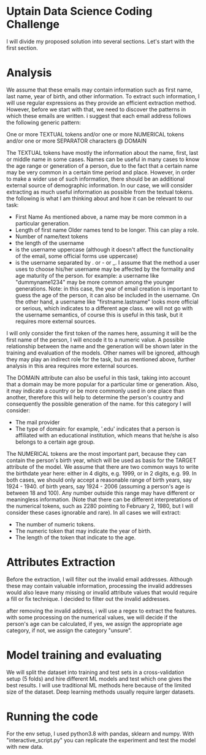 # Uptain Data Science Coding Challenge

I will divide my proposed solution into several sections. Let's start with the first section.

# Analysis

We assume that these emails may contain information such as first name, last name, year of birth, and other information.
To extract such information, I will use regular expressions as they provide an efficient extraction method. However,
before we start with that, we need to discover the patterns in which these emails are written. i suggest that each email
address follows the following generic pattern:

One or more TEXTUAL tokens and/or one or more NUMERICAL tokens and/or one or more SEPARATOR characters @ DOMAIN

The TEXTUAL tokens have mostly the information about the name, first, last or middle name in some cases. Names can be
useful in many cases to know the age range or generation of a person, due to the fact that a certain name may be very
common in a certain time period and place. However, in order to make a wider use of such information, there should be an
additional external source of demographic information. In our case, we will consider extracting as much useful
information as possible from the textual tokens. the following is what I am thinking about and how it can be relevant to
our task:

- First Name
  As mentioned above, a name may be more common in a particular generation.
- Length of first name
  Older names tend to be longer. This can play a role.
- Number of name/text tokens
- the length of the username
- is the username uppercase (although it doesn't affect the functionality of the email, some official forms use
  uppercase)
- is the username separated by . or - or _.
  I assume that the method a user uses to choose his/her username may be affected by the formality and age maturity of
  the person. for example: a username like "dummyname1234" may be more common among the younger generations. Note: in
  this case, the year of email creation is important to guess the age of the person, it can also be included in the
  username. On the other hand, a username like "firstname.lastname" looks more official or serious, which indicates to a
  different age class. we will not go with the username semantics, of course this is useful in this task, but it
  requires more external sources.

I will only consider the first token of the names here, assuming it will be the first name of the person, I will encode
it to a numeric value. A possible relationship between the name and the generation will be shown later in the training
and evaluation of the models. Other names will be ignored, although they may play an indirect role for the task, but as
mentioned above, further analysis in this area requires more external sources.

The DOMAIN attribute can also be useful in this task, taking into account that a domain may be more popular for a
particular time or generation. Also, it may indicate a country or be more commonly used in one place than another,
therefore this will help to determine the person's country and consequently the possible generation of the name. for
this category I will consider:

- The mail provider
- The type of domain: for example, '.edu' indicates that a person is affiliated with an educational institution, which
  means that he/she is
  also belongs to a certain age group.

The NUMERICAL tokens are the most important part, because they can contain the person's birth year, which will be used
as basis for the TARGET attribute of the model. We assume that there are two common ways to write the birthdate year
here: either in 4 digits, e.g. 1999, or in 2 digits, e.g. 99. In both cases, we should only accept a reasonable range of
birth years, say 1924 - 1940. of birth years, say 1924 - 2006 (assuming a person's age is between 18 and 100). Any
number outside this range may have different or meaningless information. (Note that there can be different
interpretations of the numerical tokens, such as 2280 pointing to February 2, 1980, but I will consider these cases
ignorable and rare). In all cases we will extract:

- The number of numeric tokens.
- The numeric token that may indicate the year of birth.
- The length of the token that indicate to the age.

# Attributes Extraction

Before the extraction, I will filter out the invalid email addresses. Although these may contain valuable information,
processing the invalid addresses would also leave many missing or invalid attribute values that would require a fill or
fix technique. I decided to filter out the invalid addresses.

after removing the invalid address, i will use a regex to extract the features. with some processing on the numerical
values, we will decide if the person's age can be calculated, if yes, we assign the appropriate age category, if not, we
assign the category "unsure".

# Model training and evaluating

We will split the dataset into training and test sets in a cross-validation setup (5 folds) and hire different ML models
and test which one gives the best results. I will use traditional ML methods here because of the limited size of the
dataset. Deep learning methods usually require larger datasets.

# Running the code

For the env setup, I used python3.8 with pandas, sklearn and numpy. With "interactive_script.py" you can replicate the
experiment and test the model with new data.



